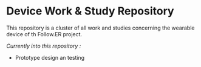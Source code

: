 # Device Work & Study Repository

This repository is a cluster of all work and studies concerning the wearable device of th Follow.ER project.

*Currently into this repository :*

- Prototype design an testing
